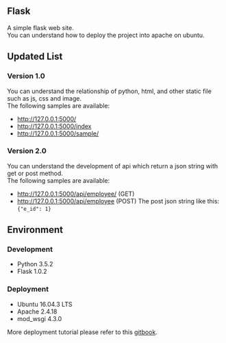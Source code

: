 ## Flask
A simple flask web site.<br>
You can understand how to deploy the project into apache on ubuntu.

## Updated List

### Version 1.0
You can understand the relationship of python, html, and other static file such as js, css and image.<br>
The following samples are available:<br>
* http://127.0.0.1:5000/
* http://127.0.0.1:5000/index
* http://127.0.0.1:5000/sample/<int>


### Version 2.0
You can understand the development of api which return a json string with get or post method.<br>
The following samples are available:<br>
* http://127.0.0.1:5000/api/employee/<int> (GET)
* http://127.0.0.1:5000/api/employee (POST)
The post json string like this:`{"e_id": 1}`

## Environment

### Development
* Python 3.5.2
* Flask 1.0.2

### Deployment
* Ubuntu 16.04.3 LTS
* Apache 2.4.18
* mod_wsgi 4.3.0

More deployment tutorial please refer to this [gitbook](https://bobtai.gitbooks.io/mynotes/content/AWS/flask_apache.html).